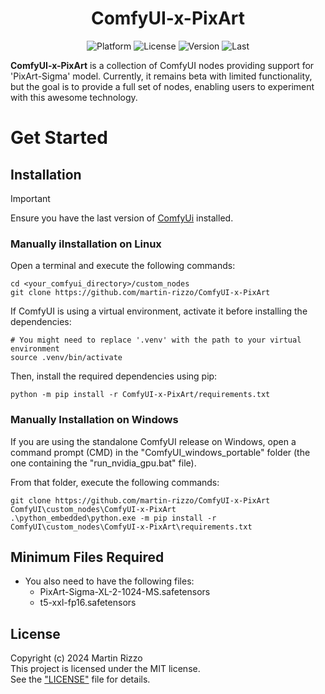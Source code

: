 <div align="center">

# ComfyUI-x-PixArt

<p>
<img alt="Platform" src="https://img.shields.io/badge/platform-ComfyUI-33F">
<img alt="License"  src="https://img.shields.io/github/license/martin-rizzo/ComfyUI-x-PixArt?color=11D">
<img alt="Version"  src="https://img.shields.io/github/v/tag/martin-rizzo/ComfyUI-x-PixArt?label=version">
<img alt="Last"     src="https://img.shields.io/github/last-commit/martin-rizzo/ComfyUI-x-PixArt?color=33F">
</p>

<!-- Image -->
<!-- ![PixArt Experimental Nodes](./demo_images/pixart_nodes.png) -->
</div>

**ComfyUI-x-PixArt** is a collection of ComfyUI nodes providing support for 'PixArt-Sigma' model. Currently, it remains beta with limited functionality, but the goal is to provide a full set of nodes, enabling users to experiment with this awesome technology.

# Get Started

## Installation
> [!IMPORTANT]
> Ensure you have the last version of [ComfyUi](https://github.com/comfyanonymous/ComfyUI) installed.

### Manually iInstallation on Linux

Open a terminal and execute the following commands:
```
cd <your_comfyui_directory>/custom_nodes
git clone https://github.com/martin-rizzo/ComfyUI-x-PixArt
```

If ComfyUI is using a virtual environment, activate it before installing the dependencies:
```
# You might need to replace '.venv' with the path to your virtual environment
source .venv/bin/activate
```

Then, install the required dependencies using pip:
```
python -m pip install -r ComfyUI-x-PixArt/requirements.txt
```

### Manually Installation on Windows

If you are using the standalone ComfyUI release on Windows, open a command prompt (CMD)
in the "ComfyUI_windows_portable" folder (the one containing the "run_nvidia_gpu.bat" file).

From that folder, execute the following commands:
```
git clone https://github.com/martin-rizzo/ComfyUI-x-PixArt ComfyUI\custom_nodes\ComfyUI-x-PixArt
.\python_embedded\python.exe -m pip install -r ComfyUI\custom_nodes\ComfyUI-x-PixArt\requirements.txt
```


## Minimum Files Required

* You also need to have the following files:
  * PixArt-Sigma-XL-2-1024-MS.safetensors
  * t5-xxl-fp16.safetensors
  

## License

Copyright (c) 2024 Martin Rizzo  
This project is licensed under the MIT license.  
See the ["LICENSE"](LICENSE) file for details.

